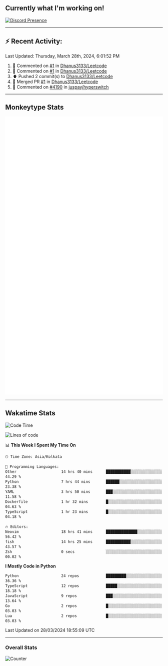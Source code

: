 ## Currently what I'm working on!
[![Discord Presence](https://lanyard.cnrad.dev/api/534981034400284712)](https://discord.com/users/534981034400284712)

---

## :zap: Recent Activity:
<!--RECENT_ACTIVITY:last_update-->
Last Updated: Thursday, March 28th, 2024, 6:01:52 PM
<!--RECENT_ACTIVITY:last_update_end-->
<!--RECENT_ACTIVITY:start-->
1. 💬 Commented on [#1](https://github.com/Dhanus3133/Leetcode/pull/1#issuecomment-2024582192) in [Dhanus3133/Leetcode](https://github.com/Dhanus3133/Leetcode)<br>
2. 💬 Commented on [#1](https://github.com/Dhanus3133/Leetcode/pull/1#issuecomment-2024580131) in [Dhanus3133/Leetcode](https://github.com/Dhanus3133/Leetcode)<br>
3. ⬆️ Pushed 2 commit(s) to [Dhanus3133/Leetcode](https://github.com/Dhanus3133/Leetcode)<br>
4. 🎉 Merged PR [#1](https://github.com/Dhanus3133/Leetcode/pull/1) in [Dhanus3133/Leetcode](https://github.com/Dhanus3133/Leetcode)<br>
5. 💬 Commented on [#4190](https://github.com/juspay/hyperswitch/pull/4190#issuecomment-2022268262) in [juspay/hyperswitch](https://github.com/juspay/hyperswitch)<br>
<!--RECENT_ACTIVITY:end-->

---

## Monkeytype Stats
<a href="https://monkeytype.com/profile/dhanus">
  <img src="https://raw.githubusercontent.com/Dhanus3133/Dhanus3133/monkeytype/monkeytype-lbpb.svg" alt="Monkeytype Profile" />
</a>

---

## Wakatime Stats
<!--START_SECTION:waka-->
![Code Time](http://img.shields.io/badge/Code%20Time-1%2C754%20hrs%2010%20mins-blue)

![Lines of code](https://img.shields.io/badge/From%20Hello%20World%20I%27ve%20Written-4.9%20million%20lines%20of%20code-blue)

📊 **This Week I Spent My Time On** 

```text
🕑︎ Time Zone: Asia/Kolkata

💬 Programming Languages: 
Other                    14 hrs 40 mins      ███████████░░░░░░░░░░░░░░   44.29 % 
Python                   7 hrs 44 mins       ██████░░░░░░░░░░░░░░░░░░░   23.38 % 
YAML                     3 hrs 50 mins       ███░░░░░░░░░░░░░░░░░░░░░░   11.58 % 
Dockerfile               1 hr 32 mins        █░░░░░░░░░░░░░░░░░░░░░░░░   04.63 % 
TypeScript               1 hr 23 mins        █░░░░░░░░░░░░░░░░░░░░░░░░   04.18 % 

🔥 Editors: 
Neovim                   18 hrs 41 mins      ██████████████░░░░░░░░░░░   56.42 % 
fish                     14 hrs 25 mins      ███████████░░░░░░░░░░░░░░   43.57 % 
Zsh                      0 secs              ░░░░░░░░░░░░░░░░░░░░░░░░░   00.02 % 
```

**I Mostly Code in Python** 

```text
Python                   24 repos            █████████░░░░░░░░░░░░░░░░   36.36 % 
TypeScript               12 repos            █████░░░░░░░░░░░░░░░░░░░░   18.18 % 
JavaScript               9 repos             ███░░░░░░░░░░░░░░░░░░░░░░   13.64 % 
Go                       2 repos             █░░░░░░░░░░░░░░░░░░░░░░░░   03.03 % 
Lua                      2 repos             █░░░░░░░░░░░░░░░░░░░░░░░░   03.03 % 
```




 Last Updated on 28/03/2024 18:55:09 UTC
<!--END_SECTION:waka-->
---

### Overall Stats

<img src="https://moe-counter.glitch.me/get/@Dhanus3133?theme=asoul" alt="Counter" />
